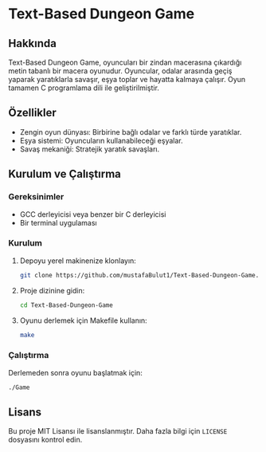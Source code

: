 
# Text-Based Dungeon Game

## Hakkında
Text-Based Dungeon Game, oyuncuları bir zindan macerasına çıkardığı metin tabanlı bir macera oyunudur. Oyuncular, odalar arasında geçiş yaparak yaratıklarla savaşır, eşya toplar ve hayatta kalmaya çalışır. Oyun tamamen C programlama dili ile geliştirilmiştir.

## Özellikler
- Zengin oyun dünyası: Birbirine bağlı odalar ve farklı türde yaratıklar.
- Eşya sistemi: Oyuncuların kullanabileceği eşyalar.
- Savaş mekaniği: Stratejik yaratık savaşları.

## Kurulum ve Çalıştırma

### Gereksinimler
- GCC derleyicisi veya benzer bir C derleyicisi
- Bir terminal uygulaması

### Kurulum
1. Depoyu yerel makinenize klonlayın:
   ```bash
   git clone https://github.com/mustafaBulut1/Text-Based-Dungeon-Game.git
   ```
2. Proje dizinine gidin:
   ```bash
   cd Text-Based-Dungeon-Game
   ```
3. Oyunu derlemek için Makefile kullanın:
   ```bash
   make
   ```

### Çalıştırma
Derlemeden sonra oyunu başlatmak için:
```bash
./Game
```


## Lisans
Bu proje MIT Lisansı ile lisanslanmıştır. Daha fazla bilgi için `LICENSE` dosyasını kontrol edin.

